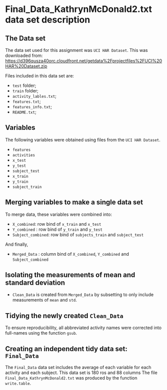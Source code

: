 # Final_Data_KathrynMcDonald2.txt data set description

## The Data set
The data set used for this assignment was `UCI HAR Dataset`. 
This was downloaded from: https://d396qusza40orc.cloudfront.net/getdata%2Fprojectfiles%2FUCI%20HAR%20Dataset.zip

Files included in this data set are:
 - `test` folder;
 - `train` folder;
 - `activity_lables.txt`;
 - `features.txt`;
 - `features_info.txt`;
 - `README.txt`;

## Variables
The following variables were obtained using files from the `UCI HAR Dataset`.
- `features`
- `activities`
- `x_test`
- `y_test`
- `subject_test`
- `x_train`
- `y_train`
- `subject_train`

## Merging variables to make a single data set
To merge data, these variables were combined into:
- `X_combined`: row bind of `x_train` and `x_test`
- `Y_combined` : row bind of `y_train` and `y_test`
- `Subject_combined`: row bind of `subjects_train` and `subject_test`

And finally, 
- `Merged_Data` : column bind of `X_combined`, `Y_combined` and `Subject_combined`

## Isolating the measurements of mean and standard deviation
- `Clean_Data` is created from `Merged_Data` by subsetting to only include measurements of `mean` and `std`.

## Tidying the newly created `Clean_Data` 
To ensure reproducibility, all abbreviated activity names were corrected into full-names using the function `gsub`.

## Creating an independent tidy data set: `Final_Data`
The `Final_Data` data set includes the average of each variable for each activity and each subject. 
This data set is 180 ros and 88 columns
The file `Final_Data_KathrynMcDonald2.txt` was produced by the function `write.table`.
